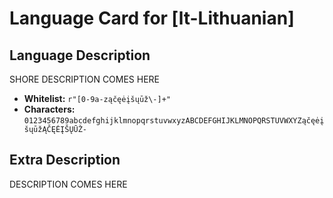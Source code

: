 # Language Card for [lt-Lithuanian]


## Language Description

SHORE DESCRIPTION COMES HERE

- **Whitelist:** `r"[0-9a-ząčęėįšųūž\-]+"`
- **Characters:** `0123456789abcdefghijklmnopqrstuvwxyzABCDEFGHIJKLMNOPQRSTUVWXYZąčęėįšųūžĄČĘĖĮŠŲŪŽ-`


## Extra Description

DESCRIPTION COMES HERE